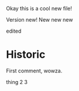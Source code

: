 


Okay this is a cool new file!

Version new! New new new

edited

# Historic

First comment, wowza.


thing 2 3